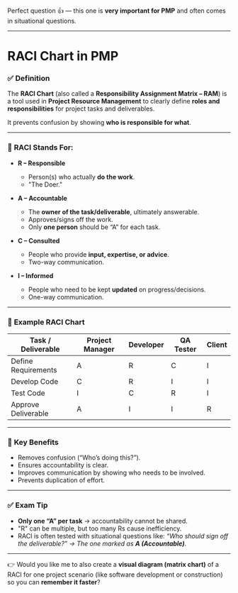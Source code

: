 Perfect question 👍 — this one is **very important for PMP** and often comes in situational questions.

---

# **RACI Chart in PMP**

### ✅ **Definition**

The **RACI Chart** (also called a **Responsibility Assignment Matrix – RAM**) is a tool used in **Project Resource Management** to clearly define **roles and responsibilities** for project tasks and deliverables.

It prevents confusion by showing **who is responsible for what**.

---

### 🔑 **RACI Stands For:**

* **R – Responsible**

  * Person(s) who actually **do the work**.
  * "The Doer."
* **A – Accountable**

  * The **owner of the task/deliverable**, ultimately answerable.
  * Approves/signs off the work.
  * Only **one person** should be “A” for each task.
* **C – Consulted**

  * People who provide **input, expertise, or advice**.
  * Two-way communication.
* **I – Informed**

  * People who need to be kept **updated** on progress/decisions.
  * One-way communication.

---

### 📌 **Example RACI Chart**

| Task / Deliverable  | Project Manager | Developer | QA Tester | Client |
| ------------------- | --------------- | --------- | --------- | ------ |
| Define Requirements | A               | R         | C         | I      |
| Develop Code        | C               | R         | I         | I      |
| Test Code           | I               | C         | R         | I      |
| Approve Deliverable | A               | I         | I         | R      |

---

### 🔎 **Key Benefits**

* Removes confusion (“Who’s doing this?”).
* Ensures accountability is clear.
* Improves communication by showing who needs to be involved.
* Prevents duplication of effort.

---

### ✅ **Exam Tip**

* **Only one “A” per task** → accountability cannot be shared.
* "R" can be multiple, but too many Rs cause inefficiency.
* RACI is often tested with situational questions like: *“Who should sign off the deliverable?” → The one marked as **A (Accountable)**.*

---

👉 Would you like me to also create a **visual diagram (matrix chart)** of a RACI for one project scenario (like software development or construction) so you can **remember it faster**?
